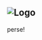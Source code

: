 ![Logo](https://orig00.deviantart.net/ca39/f/2011/132/4/0/omg_rainbow_pony_by_saitenyo-d3g7bh2.jpg)
---
perse!
